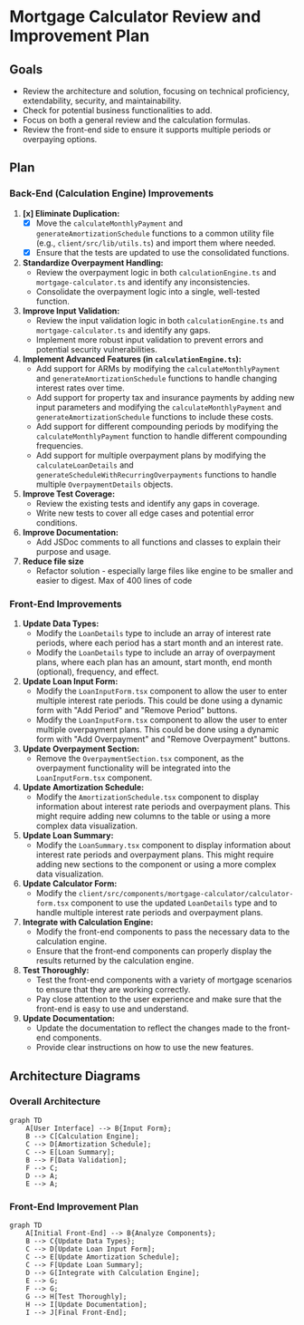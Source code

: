 # Mortgage Calculator Review and Improvement Plan

## Goals

*   Review the architecture and solution, focusing on technical proficiency, extendability, security, and maintainability.
*   Check for potential business functionalities to add.
*   Focus on both a general review and the calculation formulas.
*   Review the front-end side to ensure it supports multiple periods or overpaying options.

## Plan

### Back-End (Calculation Engine) Improvements

1.  **[x] Eliminate Duplication:**
    *   [x] Move the `calculateMonthlyPayment` and `generateAmortizationSchedule` functions to a common utility file (e.g., `client/src/lib/utils.ts`) and import them where needed.
    *   [x] Ensure that the tests are updated to use the consolidated functions.
2.  **Standardize Overpayment Handling:**
    *   Review the overpayment logic in both `calculationEngine.ts` and `mortgage-calculator.ts` and identify any inconsistencies.
    *   Consolidate the overpayment logic into a single, well-tested function.
3.  **Improve Input Validation:**
    *   Review the input validation logic in both `calculationEngine.ts` and `mortgage-calculator.ts` and identify any gaps.
    *   Implement more robust input validation to prevent errors and potential security vulnerabilities.
4.  **Implement Advanced Features (in `calculationEngine.ts`):**
    *   Add support for ARMs by modifying the `calculateMonthlyPayment` and `generateAmortizationSchedule` functions to handle changing interest rates over time.
    *   Add support for property tax and insurance payments by adding new input parameters and modifying the `calculateMonthlyPayment` and `generateAmortizationSchedule` functions to include these costs.
    *   Add support for different compounding periods by modifying the `calculateMonthlyPayment` function to handle different compounding frequencies.
    *   Add support for multiple overpayment plans by modifying the `calculateLoanDetails` and `generateScheduleWithRecurringOverpayments` functions to handle multiple `OverpaymentDetails` objects.
5.  **Improve Test Coverage:**
    *   Review the existing tests and identify any gaps in coverage.
    *   Write new tests to cover all edge cases and potential error conditions.
6.  **Improve Documentation:**
    *   Add JSDoc comments to all functions and classes to explain their purpose and usage.
7. **Reduce file size**
    * Refactor solution - especially large files like engine to be smaller and easier to digest. Max of 400 lines of code

### Front-End Improvements

1.  **Update Data Types:**
    *   Modify the `LoanDetails` type to include an array of interest rate periods, where each period has a start month and an interest rate.
    *   Modify the `LoanDetails` type to include an array of overpayment plans, where each plan has an amount, start month, end month (optional), frequency, and effect.
2.  **Update Loan Input Form:**
    *   Modify the `LoanInputForm.tsx` component to allow the user to enter multiple interest rate periods. This could be done using a dynamic form with "Add Period" and "Remove Period" buttons.
    *   Modify the `LoanInputForm.tsx` component to allow the user to enter multiple overpayment plans. This could be done using a dynamic form with "Add Overpayment" and "Remove Overpayment" buttons.
3.  **Update Overpayment Section:**
    *   Remove the `OverpaymentSection.tsx` component, as the overpayment functionality will be integrated into the `LoanInputForm.tsx` component.
4.  **Update Amortization Schedule:**
    *   Modify the `AmortizationSchedule.tsx` component to display information about interest rate periods and overpayment plans. This might require adding new columns to the table or using a more complex data visualization.
5.  **Update Loan Summary:**
    *   Modify the `LoanSummary.tsx` component to display information about interest rate periods and overpayment plans. This might require adding new sections to the component or using a more complex data visualization.
6.  **Update Calculator Form:**
    *   Modify the `client/src/components/mortgage-calculator/calculator-form.tsx` component to use the updated `LoanDetails` type and to handle multiple interest rate periods and overpayment plans.
7.  **Integrate with Calculation Engine:**
    *   Modify the front-end components to pass the necessary data to the calculation engine.
    *   Ensure that the front-end components can properly display the results returned by the calculation engine.
8.  **Test Thoroughly:**
    *   Test the front-end components with a variety of mortgage scenarios to ensure that they are working correctly.
    *   Pay close attention to the user experience and make sure that the front-end is easy to use and understand.
9.  **Update Documentation:**
    *   Update the documentation to reflect the changes made to the front-end components.
    *   Provide clear instructions on how to use the new features.

## Architecture Diagrams

### Overall Architecture

```mermaid
graph TD
    A[User Interface] --> B{Input Form};
    B --> C[Calculation Engine];
    C --> D[Amortization Schedule];
    C --> E[Loan Summary];
    B --> F[Data Validation];
    F --> C;
    D --> A;
    E --> A;
```

### Front-End Improvement Plan

```mermaid
graph TD
    A[Initial Front-End] --> B{Analyze Components};
    B --> C{Update Data Types};
    C --> D[Update Loan Input Form];
    C --> E[Update Amortization Schedule];
    C --> F[Update Loan Summary];
    D --> G[Integrate with Calculation Engine];
    E --> G;
    F --> G;
    G --> H[Test Thoroughly];
    H --> I[Update Documentation];
    I --> J[Final Front-End];